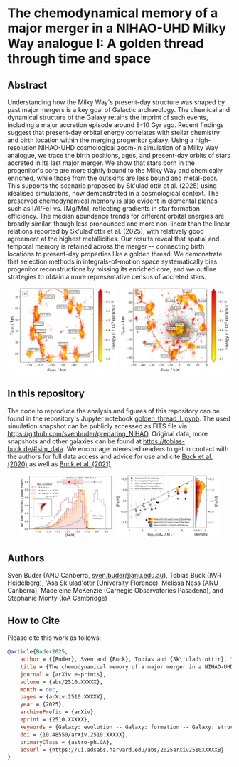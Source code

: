 # The chemodynamical memory of a major merger in a NIHAO-UHD Milky Way analogue I: A golden thread through time and space

## Abstract

Understanding how the Milky Way's present-day structure was shaped by past major mergers is a key goal of Galactic archaeology. The chemical and dynamical structure of the Galaxy retains the imprint of such events, including a major accretion episode around 8-10 Gyr ago. Recent findings suggest that present-day orbital energy correlates with stellar chemistry and birth location within the merging progenitor galaxy. Using a high-resolution NIHAO-UHD cosmological zoom-in simulation of a Milky Way analogue, we trace the birth positions, ages, and present-day orbits of stars accreted in its last major merger. We show that stars born in the progenitor's core are more tightly bound to the Milky Way and chemically enriched, while those from the outskirts are less bound and metal-poor. This supports the scenario proposed by Sk\'ulad\'ottir et al. (2025) using idealised simulations, now demonstrated in a cosmological context. The preserved chemodynamical memory is also evident in elemental planes such as [Al/Fe] vs. [Mg/Mn], reflecting gradients in star formation efficiency. The median abundance trends for different orbital energies are broadly similar, though less pronounced and more non-linear than the linear relations reported by Sk\'ulad\'ottir et al. (2025), with relatively good agreement at the highest metallicities. Our results reveal that spatial and temporal memory is retained across the merger -- connecting birth locations to present-day properties like a golden thread. We demonstrate that selection methods in integrals-of-motion space systematically bias progenitor reconstructions by missing its enriched core, and we outline strategies to obtain a more representative census of accreted stars.

<p align=center>
    <img src="https://github.com/svenbuder/golden_thread_I/blob/main/figures/fellowship.png" alt="The golden thread of the major merger galaxies path towards being accreted by the NIHAO-UHD Milky Way analogue" width="49%"/>
    <img src="https://github.com/svenbuder/golden_thread_I/blob/main/figures/mount_doom.png" alt="The golden thread of the major merger galaxies path towards being accreted by the NIHAO-UHD Milky Way analogue" width="50%"/>
</p>

## In this repository

The code to reproduce the analysis and figures of this repository can be found in the repository's Jupyter notebook [golden_thread_I.ipynb](https://github.com/svenbuder/golden_thread_I/blob/main/golden_thread_I.ipynb).
The used simulation snapshot can be publicly accessed as FITS file via https://github.com/svenbuder/preparing_NIHAO. Original data, more snapshots and other galaxies can be found at https://tobias-buck.de/#sim_data. We encourage interested readers to get in contact with the authors for full data access and advice for use and cite [Buck et al. (2020)](https://ui.adsabs.harvard.edu/abs/2020MNRAS.491.3461B) as well as [Buck et al. (2021)](https://ui.adsabs.harvard.edu/abs/2021MNRAS.508.3365B).

<p align=center>
    <img src="https://github.com/svenbuder/golden_thread_I/blob/main/figures/fe_h_histograms.png" alt="The iron abundance distribution for star particles with more or less bound present-day orbit energies of the disrupted major merger precursor in the NIHAO-UHD Milky Way analogue simulation." width="42%"/>  
    <img src="https://github.com/svenbuder/golden_thread_I/blob/main/figures/mzr_different_selections.png" alt="The mass-metallicity relation of disrupted and surviving Milky Way dwarf galaxies as well as the simulated major merger galaxy with different selection criteria." width="47%"/>
</p>

## Authors

Sven Buder (ANU Canberra, sven.buder@anu.edu.au), Tobias Buck (IWR Heidelberg), \'Asa Sk\'ulad\'ottir (University Florence), Melissa Ness (ANU Canberra), Madeleine McKenzie (Carnegie Observatories Pasadena), and Stephanie Monty (IoA Cambridge)

## How to Cite

Please cite this work as follows:

```bibtex
@article{Buder2025,
    author = {{Buder}, Sven and {Buck}, Tobias and {Sk\'ulad\'ottir}, \'Asa and {Ness}, Melissa and {McKenzie}, Madeleine and {Monty}, Stephanie},
    title = {The chemodynamical memory of a major merger in a NIHAO-UHD Milky Way analogue I: A golden thread through time and space},
    journal = {arXiv e-prints},
    volume = {abs/2510.XXXXX},
    month = dec,
    pages = {arXiv:2510.XXXXX},
    year = {2025},
    archivePrefix = {arXiv},
    eprint = {2510.XXXXX},
    keywords = {Galaxy: evolution -- Galaxy: formation -- Galaxy: structure -- Galaxy: abundances -- Galaxy: kinematics and dynamics},
    doi = {10.48550/arXiv.2510.XXXXX},
    primaryClass = {astro-ph.GA},
    adsurl = {https://ui.adsabs.harvard.edu/abs/2025arXiv2510XXXXXB}
}
```
